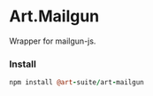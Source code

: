 # Art.Mailgun

Wrapper for mailgun-js.

### Install

```coffeescript
npm install @art-suite/art-mailgun
```
